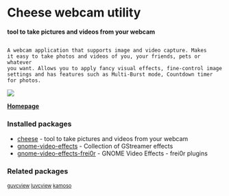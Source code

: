 # Cheese webcam utility

__tool to take pictures and videos from your webcam__

```

A webcam application that supports image and video capture. Makes
it easy to take photos and videos of you, your friends, pets or whatever
you want. Allows you to apply fancy visual effects, fine-control image
settings and has features such as Multi-Burst mode, Countdown timer
for photos.

```

[![](https://screenshots.debian.net/thumbnail/cheese/)](https://screenshots.debian.net/screenshot/cheese/)



**[Homepage](https://wiki.gnome.org/Apps/Cheese)**

### Installed packages

* [cheese](https://packages.debian.org/stretch/cheese) - tool to take pictures and videos from your webcam
* [gnome-video-effects](https://packages.debian.org/stretch/gnome-video-effects) - Collection of GStreamer effects
* [gnome-video-effects-frei0r](https://packages.debian.org/stretch/gnome-video-effects-frei0r) - GNOME Video Effects - frei0r plugins

### Related packages

<sub> [guvcview](https://packages.debian.org/stretch/guvcview) [luvcview](https://packages.debian.org/stretch/luvcview) [kamoso](https://packages.debian.org/stretch/kamoso)  </sub>
